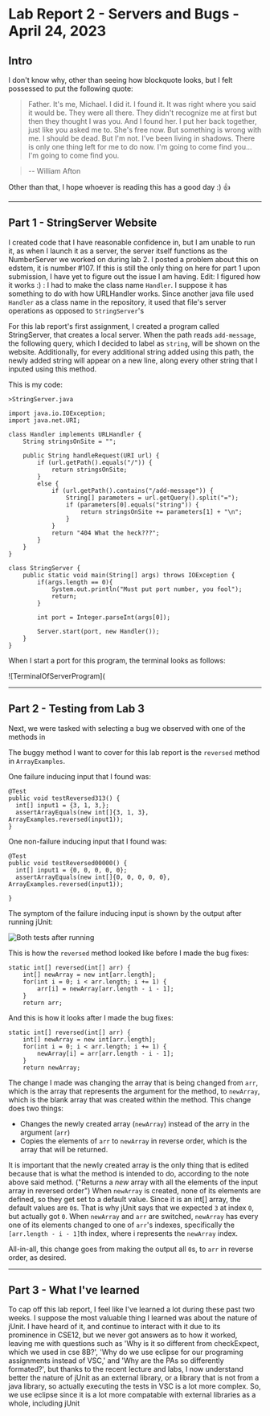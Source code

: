 Lab Report 2 - Servers and Bugs - April 24, 2023
================================================
Intro
---

I don't know why, other than seeing how blockquote looks, but I felt possessed to put the following quote:

> Father. It's me, Michael. I did it. I found it. It was right where you said it would be. They were all there. They didn't recognize me at first but then they thought I was you. And I found her. I put her back together, just like you asked me to. She's free now. But something is wrong with me. I should be dead. But I'm not. I've been living in shadows. There is only one thing left for me to do now. I'm going to come find you... I'm going to come find you.

> -- William Afton

Other than that, I hope whoever is reading this has a good day :) 👍

---
Part 1 - StringServer Website
---

I created code that I have reasonable confidence in, but I am unable to run it, as when I launch it as a server,  the server itself functions as the NumberServer
we worked on during lab 2. I posted a problem about this on edstem, it is number #107. If this is still the only thing on here for part 1 upon submission, I have yet to figure out the issue
I am having.
Edit: I figured how it works :) : I had to make the class name `Handler`. I suppose it has something to do with how URLHandler works. Since another java file used `Handler` as a class name in the repository, it used that file's server operations as opposed to `StringServer`'s

For this lab report's first assignment, I created a program called StringServer, that creates a local server. When the path reads `add-message`, the following query, which I decided to label as `string`, will be shown on the website. Additionally, for every additional string added using this path, the newly added string will appear on a new line, along every other string that I inputed using this method.

This is my code:

    >StringServer.java
    
    import java.io.IOException;
    import java.net.URI;

    class Handler implements URLHandler {
        String stringsOnSite = "";

        public String handleRequest(URI url) {
            if (url.getPath().equals("/")) {
                return stringsOnSite;
            } 
            else {
                if (url.getPath().contains("/add-message")) {
                    String[] parameters = url.getQuery().split("=");
                    if (parameters[0].equals("string")) {
                        return stringsOnSite += parameters[1] + "\n";
                    }
                }
                return "404 What the heck???";
            }
        }
    }

    class StringServer {
        public static void main(String[] args) throws IOException {
            if(args.length == 0){
                System.out.println("Must put port number, you fool");
                return;
            }

            int port = Integer.parseInt(args[0]);

            Server.start(port, new Handler());
        }
    }
    
When I start a port for this program, the terminal looks as follows:

![TerminalOfServerProgram](


---
Part 2 - Testing from Lab 3
---

Next, we were tasked with selecting a bug we observed with one of the methods in 

The buggy method I want to cover for this lab report is the `reversed` method in `ArrayExamples`.

One failure inducing input that I found was:

    @Test
    public void testReversed313() {
      int[] input1 = {3, 1, 3,};
      assertArrayEquals(new int[]{3, 1, 3}, ArrayExamples.reversed(input1));
    }
  
  
  
One non-failure inducing input that I found was: 

    @Test
    public void testReversed00000() {
      int[] input1 = {0, 0, 0, 0, 0};
      assertArrayEquals(new int[]{0, 0, 0, 0, 0}, ArrayExamples.reversed(input1));
    
    }
    
    
The symptom of the failure inducing input is shown by the output after running jUnit:
 
![Both tests after running](https://rnguerrero.github.io/cse15l-lab-reports/Lab3%20Pics/12341234.png)
  
  
This is how the `reversed` method looked like before I made the bug fixes:

    static int[] reversed(int[] arr) {
        int[] newArray = new int[arr.length];
        for(int i = 0; i < arr.length; i += 1) {
            arr[i] = newArray[arr.length - i - 1];
        }
        return arr;

And this is how it looks after I made the bug fixes:

    static int[] reversed(int[] arr) {
        int[] newArray = new int[arr.length];
        for(int i = 0; i < arr.length; i += 1) {
            newArray[i] = arr[arr.length - i - 1];
        }
        return newArray;

The change I made was changing the array that is being changed from `arr`, which is the array that represents the argument for the method, to `newArray`, which is the blank array that was created within the method. This change does two things: 

- Changes the newly created array (`newArray`) instead of the arry in the argument (`arr`) 
- Copies the elements of `arr` to `newArray` in reverse order, which is the array that will be returned.
  
It is important that the newly created array is the only thing that is edited because that is what the method is intended to do, according to the note above said method. ("Returns a *new* array with all the elements of the input array in reversed order") 
When `newArray` is created, none of its elements are defined, so they get set to a default value. Since it is an int[] array, the default values are `0`s. That is why jUnit says that we expected `3` at index `0`, but actually got `0`. When `newArray` and `arr` are switched, `newArray` has every one of its elements changed to one of `arr`'s indexes, specifically the `[arr.length - i - 1]`th index, where i represents the `newArray` index.

All-in-all, this change goes from making the output all `0`s, to `arr` in reverse order, as desired.


---
Part 3 - What I've learned
---

To cap off this lab report, I feel like I've learned a lot during these past two weeks. I suppose the most valuable thing I learned was about the nature of jUnit. I have heard of it, and continue to interact with it due to its prominence in CSE12, but we never got answers as to how it worked, leaving me with questions such as 'Why is it so different from checkExpect, which we used in cse 8B?', 'Why do we use eclipse for our programing assignments instead of VSC,' and 'Why are the PAs so differently formated?', but thanks to the recent lecture and labs, I now understand better the nature of jUnit as an external library, or a library that is not from a java library, so actually executing the tests in VSC is a lot more complex. So, we use eclipse since it is a lot more compatable with external libraries as a whole, including jUnit
